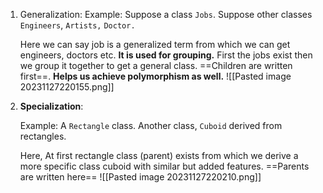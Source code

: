 1. Generalization:
    Example: Suppose a class `Jobs`. Suppose other classes `Engineers`, `Artists,` `Doctor.`
    
    Here we can say job is a generalized term from which we can get engineers, doctors etc. **It is used for grouping.** First the jobs exist then we group it together to get a general class. ==Children are written first==. **Helps us achieve polymorphism as well.**
    ![[Pasted image 20231127220155.png]]
    
2. **Specialization**:
    
    Example: A `Rectangle` class. Another class, `Cuboid` derived from rectangles.
    
    Here, At first rectangle class (parent) exists from which we derive a more specific class cuboid with similar but added features. ==Parents are written here==
    ![[Pasted image 20231127220210.png]]
    